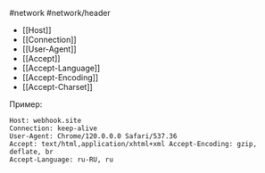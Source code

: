 #network #network/header

- [[Host]]
- [[Connection]]
- [[User-Agent]]
- [[Accept]]
- [[Accept-Language]]
- [[Accept-Encoding]]
- [[Accept-Charset]]

Пример:
```http
Host: webhook.site
Connection: keep-alive
User-Agent: Chrome/120.0.0.0 Safari/537.36
Accept: text/html,application/xhtml+xml Accept-Encoding: gzip, deflate, br
Accept-Language: ru-RU, ru
```
